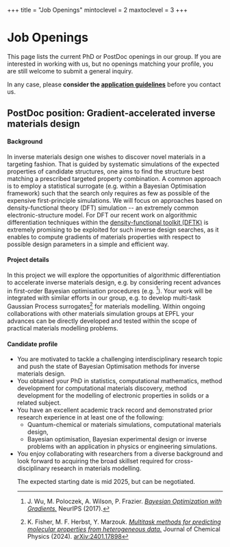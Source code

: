 +++
title = "Job Openings"
mintoclevel = 2
maxtoclevel = 3
+++


# Job Openings
This page lists the current PhD or PostDoc openings in our group.
If you are interested in working with us,
but no openings matching your profile,
you are still welcome to submit a general inquiry.

In any case, please **consider the [application guidelines](/jobs/guidelines/)**
before you contact us.

<!--
We like to give each serious candidates the proper consideration they deserve.
Unfortunately the large number of mass applications
with no connections to the projects or general research in our group
make it necessary to do a preliminary screening of candidates.
All applications not following these guidelines might be silently ignored.
-->

<!--
## Specific openings
Currently no specific openings to advertise.
-->

<!--

## PhD position: Self-adapting numerical methods for high-throughput DFT simulations

#### Background
Density-functional theory (DFT) is one of the most widely employed simulation methods
to predict the properties of materials from first principles.
An important application is the computational discovery of novel materials,
where many thousands of systematic simulations may be performed.
At this level a limiting factor remains the robustness of numerical schemes
for DFT simulations.

#### Project goals
In this project you will obtain and combine physical and mathematical insights
in order to develop algorithmic techniques,
which robustly adapt to the simulated material on the fly.
You will apply and extend existing results in numerical analysis
to obtain novel preconditioners
(building [upon previous work](https://michael-herbst.com/publications/2020.09.03_ldos_preconditioning.pdf))
as well as adaptive basis selection techniques.
Your methods will be implemented into codes
such as the [density-functional toolkit (DFTK)](https://dftk.org)
as well as the [SIRIUS](https://github.com/electronic-structure/SIRIUS) electronic structure library,
such that they can be tested in the high-throughput context.
You will be integrated into the materials simulation activities
at EPFL, e.g. within the [NCCR MARVEL](https://nccr-marvel.ch/),
and collaborate with physicists, mathematicians and computer scientists from EPFL, Switzerland and abroad.

#### Candidate profile
* You are highly motivated and want to become an independent researcher in a fascinating
  interdisciplinary field, working towards faster and more reliable methods
  for discovering the materials of tomorrow.
* You have a strong sense of autonomy and independence, but also enjoy being part of a diverse team.
* You have completed a Master (or 4-year Bachelor) in physics, mathematics or a related subject.
  Candidates who will complete their degree within the next months are also welcome to apply.
* Your academic record is strong and underpins your potential to become an excellent researcher.
* You have a broad background in computational physics, numerical mathematics or computer science
  and you look forward to acquiring expertise in domains beyond your current background.
* You have a strong interest in numerical methods, their implementation and application
  to physics and materials simulations.
* You enjoy programming and implementing algorithms and have solid experience
  in an HPC programming language such as C++, Fortran or Julia.
* You are fluent in written and oral English.
* Bonus skills for this application are considerable experience in
  numerical analysis, numerical linear algebra,
  high-performance computing, quantum physics,
  solid-state physics or Julia programming.

#### What is offered
The activities of the MatMat group revolve around understanding
modern materials simulations from a mathematical point of view
-- and to develop algorithms to make such simulations faster,
quantify their errors or make them more reliable.
You will become part of a young and energetic team,
fully integrated with both the mathematics and the materials institutes
as well as multiple cross-disciplinary initiatives,
such as the [NCCR MARVEL](https://nccr-marvel.ch/).
Guided by your research topic you have the opportunity
to grow substantially your background and obtain expertise
in theory as well as applications.
For this you have access to a stimulating community of researchers
at EPFL's main campus beautifully located at the lake Geneva shore.
For disseminating your work funds to attend suitable conferences
and workshops as well as potential visits to our collaboration partners
all over the world are provided.

The current regulations regarding salary and working conditions of PhD students at EPFL
can be found on the detailed websites on
[salary](https://www.epfl.ch/education/phd/doctoral-studies-structure/doctoral-students-salary),
[employment conditions](https://www.epfl.ch/about/working/working-at-epfl/employment-conditions)
and [PhD admission criteria](https://www.epfl.ch/education/admission/admission-2/phd-admission-criteria-and-application/).


#### Deadline and starting date
Continuous until a suitable candidate has been found.
Note, that the chosen candidate will have to be accepted into
one of the aforementioned doctoral schools
before the contract can start.
-->

## PostDoc position: Gradient-accelerated inverse materials design

#### Background
In inverse materials design one wishes to discover novel materials
in a targeting fashion. That is guided by systematic simulations of
the expected properties of candidate structures, one aims to find the
structure best matching a prescribed targeted property combination.
A common approach is to employ a statistical surrogate (e.g. within a Bayesian
Optimisation framework) such that the search only requires as few as possible
of the expensive first-principle simulations.
We will focus on approaches based on density-functional theory (DFT) simulation
-- an extremely common electronic-structure model.
For DFT our recent work on algorithmic differentiation techniques within the
[density-functional toolkit (DFTK)](https://dftk.org) is extremely promising
to be exploited for such inverse design searches, as it enables to compute
gradients of materials properties with respect to possible design parameters
in a simple and efficient way.

<!--
One of the most widely used methods for
modelling solid-state systems from first principles
is plane-wave density-functional theory (DFT).
A typical DFT simulation involves a number of modelling parameters,
typically bundled in the form of modelling components
such as the chosen pseudopotentials or the DFT functional.
These parameters in turn can be determined
employing some form of regression against higher-fidelity reference data,
making them inherently uncertain.
Propagating this uncertainty through a DFT simulation
for observing its influence on simulation output quantities
is to date hardly explored.
A main obstacle for such research is in particular
the challenging nature of DFT itself,
involving at its heart a non-linear, non-convex optimisation problem.
However, the recent implementation of algorithmic differentiation (AD)
capabilities to the [density-functional toolkit (DFTK)](https://dftk.org),
our in-house Julia-based DFT code,
provides novel and so far unexplored opportunities
for inference and uncertainty propagation.
-->

#### Project details
In this project we will explore the opportunities
of algorithmic differentiation
to accelerate inverse materials design,
e.g. by considering recent advances in first-order
Bayesian optimisation procedures (e.g. [^1]).
Your work will be integrated with similar
efforts in our group, e.g. to develop
multi-task Gaussian Process surrogates[^2]
for materials modelling.
Within ongoing collaborations with other materials simulation
groups at EPFL your advances can be directly developed
and tested within the scope of practical materials modelling problems.

<!--
The goal of this project is to investigate the opportunities
with respect to uncertainty quantification in DFT
enabled by AD. Due to the unexplored nature of this topic,
a variety of research questions
could be tackled, depending on your interest and prior background.
Examples could be multi-fidelity or gradient-accelerated
techniques for Bayesian regression of uncertainty models
or tailored inference strategies
making use of sensitivities and sensitivity derivatives.
By focusing on reduced physical settings
(which e.g. drop the non-linearities of DFT)
you could also approach these questions from an analytical point of view.
You will use DFTK to implement your ideas and perform numerical experiments
to back them up.
In collaboration with other researchers from our group
and the other materials simulation groups at EPFL
you will also work on scaling up your findings to the full DFT setting
and in this way provide first tests of your methods on application problems.
-->

#### Candidate profile
* You are motivated to tackle a challenging interdisciplinary research topic
  and push the state of Bayesian Optimisation methods
  for inverse materials design.
* You obtained your PhD in statistics, computational mathematics,
  method development for computational materials discovery,
  method development for the modelling of electronic properties in solids
  or a related subject.
* You have an excellent academic track record and demonstrated prior research experience
  in at least one of the following:
  - Quantum-chemical or materials simulations, computational materials design,
  - Bayesian optimisation, Bayesian experimental design or inverse problems
    with an application in physics or engineering simulations.
  <!--
  with Bayesian regression, multi-fidelity or multi-tasking methods
  or inverse problems.
  -->
* You enjoy collaborating with researchers from a diverse background
  and look forward to acquiring the broad skillset required
  for cross-disciplinary research in materials modelling.
  <!--
* You enjoy pen and paper analysis, but you are not afraid to implement and test your
  ideas in practice.
  -->
* You are experienced in working with larger scientific codes in a collaborative
  software development environment. You have a solid experience with
  the Julia programming language or you are fluent in a related language (Python, Matlab)
  and are curious to code in Julia.
* You are fluent in written and oral English.
* You enjoy occasionally supervising undergraduate students on topics related to your research.
* Bonus skills for this application are considerable experience in
  sustainable software engineering or high-performance computing.

#### What is offered
The activities of the MatMat group revolve around understanding
modern materials simulations from a mathematical point of view
-- and to come up with ways to make such simulations faster and quantify their errors.
You will become part of a young and energetic team,
fully integrated with both the [mathematics](https://math.epfl.ch/)
and the [materials](https://imx.epfl.ch/) institutes
as well as multiple cross-disciplinary initiatives,
such as the [NCCR MARVEL](https://nccr-marvel.ch/).
Within the proposed topic you will be able to bring in your prior expertise,
but also be able to get to know the exciting theory and practice of material modelling.
EPFL's main campus is beautifully located at the lake Geneva shore
hosting a stimulating community of interdisciplinary-minded researchers.
Funds to disseminate your work at suitable conferences
as well as potential visits to our international network of collaboration partners
are provided.

The position will be a fixed-term position (CDD) for initially 2 years,
renewable on a one-year basis.
Further extensions depend on progress and the funding situation.
For more information on working at EPFL see also
the website on [current employment conditions](https://www.epfl.ch/about/working/working-at-epfl/employment-conditions).

#### Deadline and starting date
Screening of candidates
is done on a rolling basis
until a suitable candidate has been found.
<!--
Screening of candidates
will start on 1st February 2025
and continue until a suitable candidate has been found.
-->
The expected starting date is mid 2025, but can be negotiated.

[^1]: J. Wu, M. Poloczek, A. Wilson, P. Frazier. [*Bayesian Optimization with Gradients.*](https://proceedings.neurips.cc/paper_files/paper/2017/file/64a08e5f1e6c39faeb90108c430eb120-Paper.pdf) NeurIPS (2017).
[^2]: K. Fisher, M. F. Herbst, Y. Marzouk. [*Multitask methods for predicting molecular properties from heterogeneous data.*](https://arxiv.org/pdf/2401.17898) Journal of Chemical Physics (2024). [arXiv:2401.17898](https://arxiv.org/pdf/2401.17898)
